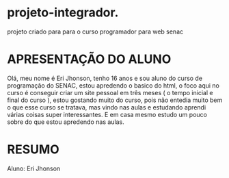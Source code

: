 # projeto-integrador.
projeto criado para para o curso programador para web senac

# __APRESENTAÇÃO DO ALUNO__

Olá, meu nome é Eri Jhonson, tenho 16 anos e sou aluno do curso de programação do SENAC, estou apredendo o basico do html, o foco aqui no curso é conseguir criar um site pessoal em três meses ( o tempo inicial e final do curso ), estou gostando muito do curso, pois não entedia muito bem o que esse curso se tratava, mas vindo nas aulas e estudando aprendi várias coisas super interessantes. E em casa mesmo estudo um pouco sobre do que estou apredendo nas aulas.
# __RESUMO__ 

Aluno: Eri Jhonson 
